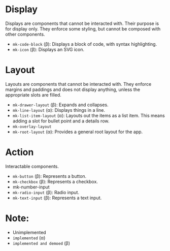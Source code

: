 # Display

Displays are components that cannot be interacted with. Their purpose is for display only. They
enforce some styling, but cannot be composed with other components.

-   `mk-code-block` (β): Displays a block of code, with syntax highlighting.
-   `mk-icon` (β): Displays an SVG icon.

# Layout

Layouts are components that cannot be interacted with. They enforce margins and paddings and does
not display anything, unless the appropriate slots are filled.

-   `mk-drawer-layout` (β): Expands and collapses.
-   `mk-line-layout` (α): Displays things in a line.
-   `mk-list-item-layout` (α): Layouts out the items as a list item. This means adding a slot for
    bullet point and a details row.
-   `mk-overlay-layout`
-   `mk-root-layout` (α): Provides a general root layout for the app.

# Action

Interactable components.

-   `mk-button` (β): Represents a button.
-   `mk-checkbox` (β): Represents a checkbox.
-   mk-number-input
-   `mk-radio-input` (β): Radio input.
-   `mk-text-input` (β): Represents a text input.

# Note:

-   Unimplemented
-   `implemented` (α)
-   `implemented and demoed` (β)
